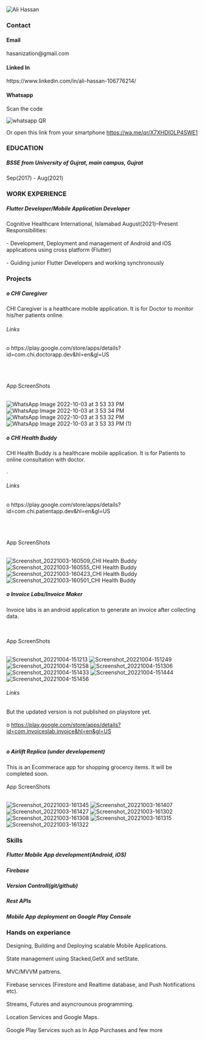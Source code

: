 

<!--
**AliHassanCheema/AliHassanCheema** is a ✨ _special_ ✨ repository because its `README.md` (this file) appears on your GitHub profile.

Here are some ideas to get you started:

- 🔭 I’m currently working on ...
- 🌱 I’m currently learning ...
- 👯 I’m looking to collaborate on ...
- 🤔 I’m looking for help with ...
- 💬 Ask me about ...
- 📫 How to reach me: ...
- 😄 Pronouns: ...
- ⚡ Fun fact: ...
-->



<!-- ![fotis-fotopoulos-6sAl6aQ4OWI-unsplash](https://user-images.githubusercontent.com/89581977/171554048-5f754813-9788-4183-9683-231b6ffd3e03.jpg) -->
<!-- ![fotis-fotopoulos-6sAl6aQ4OWI-unsplash](https://user-images.githubusercontent.com/89581977/171554048-5f754813-9788-4183-9683-231b6ffd3e03.jpg)
 ![Intern](https://user-images.githubusercontent.com/54985306/132943043-5d22a14c-e44b-4a7f-bd86-03404f69a9e2.jpg)![code](https://user-images.githubusercontent.com/89581977/193558257-6ce2a4ed-907d-4a1a-bfaa-aa3d3de9b806.jpg) -->
![Ali Hassan](https://user-images.githubusercontent.com/89581977/194039643-8f1d81b0-9312-4fdd-851b-ecc631a5588f.jpg)
<!-- ![Ali Hassan](https://user-images.githubusercontent.com/89581977/193996299-20545c07-99ce-4932-8b0a-c9e15d91de9a.png) -->

<h3>Contact</h3>
<h4>Email</h4>
hasanization@gmail.com
<h4>Linked In</h4>
https://www.linkedin.com/in/ali-hassan-106776214/
<h4>Whatsapp</h4>
Scan the code 

![whatsapp QR](https://user-images.githubusercontent.com/89581977/193558312-f84ad556-cdcb-4684-8c2e-79683df839d2.jpg)

Or open this link from your smartphone
https://wa.me/qr/X7XHDIOLP4SWE1

<h3>EDUCATION</h3>
<h5>BSSE from University of Gujrat, main campus, Gujrat</h5>
Sep(2017) - Aug(2021)

<h3>WORK EXPERIENCE</h3>
<h5> Flutter Developer/Mobile Application Developer </h5>
Cognitive Healthcare International, Islamabad
August(2021)–Present</br>
Responsibilities:<br></br>
- Development, Deployment and management of Android and iOS applications using cross platform (Flutter)<br></br>
- Guiding junior Flutter Developers and working synchronously


<h3>Projects</h3>

<h5>o CHI Caregiver </h5>
CHI Caregiver is a healthcare mobile application. It is for Doctor to monitor his/her patients online.


<h6>Links</h6>
o https://play.google.com/store/apps/details?id=com.chi.doctorapp.dev&hl=en&gl=US<br></br>

<br></br>
App ScreenShots
<br></br>

![WhatsApp Image 2022-10-03 at 3 53 33 PM](https://user-images.githubusercontent.com/89581977/193565953-8cc10a22-ae6c-4c87-aba9-e15e97c581b0.jpeg)
![WhatsApp Image 2022-10-03 at 3 53 34 PM](https://user-images.githubusercontent.com/89581977/193565956-a283f5e1-6801-4763-9cd7-2c0ccf8fd269.jpeg)
![WhatsApp Image 2022-10-03 at 3 53 32 PM](https://user-images.githubusercontent.com/89581977/193565959-466c62b2-6321-4903-93e3-8bb3f90227e0.jpeg)
![WhatsApp Image 2022-10-03 at 3 53 33 PM (1)](https://user-images.githubusercontent.com/89581977/193565965-643680d6-c9b3-404c-9230-0942a93a2256.jpeg)



<h5>o CHI Health Buddy</h5>
CHI Health Buddy is a healthcare mobile application. It is for Patients to online consultation with doctor.

.
<h6>Links</h6>
o https://play.google.com/store/apps/details?id=com.chi.patientapp.dev&hl=en&gl=US<br></br>


<br></br>
App ScreenShots
<br></br>


![Screenshot_20221003-160509_CHI Health Buddy](https://user-images.githubusercontent.com/89581977/193563241-a55ce65f-1fe2-43fa-b3b9-0ce021a1812e.jpg)
![Screenshot_20221003-160555_CHI Health Buddy](https://user-images.githubusercontent.com/89581977/193563250-41ccb4be-921b-4222-944b-35e7b236142d.jpg)
![Screenshot_20221003-160423_CHI Health Buddy](https://user-images.githubusercontent.com/89581977/193563254-dfe9b423-3f23-4ccd-b03d-93a65bbef553.jpg)
![Screenshot_20221003-160501_CHI Health Buddy](https://user-images.githubusercontent.com/89581977/193563258-361d0649-dc7c-4718-938f-b6080f582de7.jpg)



<h5>o Invoice Labs/Invoice Maker</h5>

Invoice labs is an android application to generate an invoice after collecting data.

<br></br>
App ScreenShots
<br></br>

![Screenshot_20221004-151213](https://user-images.githubusercontent.com/89581977/193795041-092d7dc4-6e76-4eca-9a40-25c9458e74e1.jpg)
![Screenshot_20221004-151249](https://user-images.githubusercontent.com/89581977/193795050-ac107d73-58be-47a6-b7ad-7153b31d20db.jpg)
![Screenshot_20221004-151258](https://user-images.githubusercontent.com/89581977/193795053-3a2402e7-a7f2-4c0d-861f-1c98fe936b8a.jpg)
![Screenshot_20221004-151306](https://user-images.githubusercontent.com/89581977/193795055-e0970e35-845c-4366-8ae1-2b022671f677.jpg)
![Screenshot_20221004-151433](https://user-images.githubusercontent.com/89581977/193795056-2c143ffe-ab51-435f-970b-1f02d28f2347.jpg)
![Screenshot_20221004-151444](https://user-images.githubusercontent.com/89581977/193795058-f220a079-b685-457c-8b6f-2387fb06b84a.jpg)
![Screenshot_20221004-151456](https://user-images.githubusercontent.com/89581977/193795061-bb320b64-d798-4b2d-8e4d-ce907350966b.jpg)


<h6>Links</h6>

But the updated version is not published on playstore yet.<br></br>
o https://play.google.com/store/apps/details?id=com.invoiceslab.invoice&hl=en&gl=US<br></br>


<h5>o Airlift Replica (under developement) </h5>

This is an Ecommerace app for shopping grocercy items. It will be completed soon.
<br></br>
App ScreenShots
<br></br>

![Screenshot_20221003-161345](https://user-images.githubusercontent.com/89581977/193564545-a644eaf6-7a64-40b9-b9d4-249cafd8aa00.jpg)
![Screenshot_20221003-161407](https://user-images.githubusercontent.com/89581977/193564555-2e686a53-fbde-45fc-bc08-b55086569485.jpg)
![Screenshot_20221003-161427](https://user-images.githubusercontent.com/89581977/193564561-ca68d495-df11-49f7-9ea2-14642f86ab69.jpg)
![Screenshot_20221003-161302](https://user-images.githubusercontent.com/89581977/193564562-1e7a2ae9-c275-49db-860c-10d21ba9f59b.jpg)
![Screenshot_20221003-161308](https://user-images.githubusercontent.com/89581977/193564565-9a23d0a5-93d8-4072-bfa6-c2df1d5e81d3.jpg)
![Screenshot_20221003-161315](https://user-images.githubusercontent.com/89581977/193564567-73bf53ae-e3e0-490c-832a-b5dde1815455.jpg)
![Screenshot_20221003-161322](https://user-images.githubusercontent.com/89581977/193564570-f5acffdf-9475-4d98-8f7a-85e95a57445e.jpg)




<h3>Skills</h3>
<h5>Flutter Mobile App development(Android, iOS)</h5>
<h5>Firebase</h5>
<h5>Version Controll(git/github)</h5>
<h5>Rest APIs</h5>
<h5>Mobile App deployment on Google Play Console</h5>

<h3>Hands on experiance</h3>
Designing, Building and Deploying scalable Mobile Applications.<br></br>
State management using Stacked,GetX and setState.<br></br>
MVC/MVVM pattrens.<br></br>
Firebase services (Firestore and Realtime database, and Push Notifications etc).<br></br>
Streams, Futures and asyncrounous programming.<br></br>
Location Services and Google Maps.<br></br>
Google Play Services such as In App Purchases and few more


